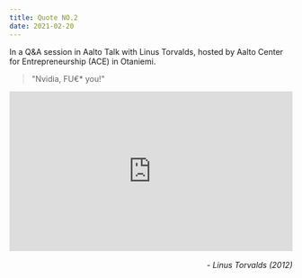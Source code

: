 ```yaml
---
title: Quote NO.2
date: 2021-02-20
---
```


In a Q&A session in Aalto Talk with Linus Torvalds, hosted by Aalto Center for Entrepreneurship (ACE) in Otaniemi.

> "Nvidia, FU€\* you!"

<div style="padding: 56.25% 0px 0px; position: relative;"><iframe src="https://www.youtube.com/embed/MShbP3OpASA?cc_load_policy=1&end=3005&iv_load_policy=3&rel=0&start=2993" frameborder="0" allow="accelerometer; autoplay; encrypted-media; gyroscope; picture-in-picture" allowfullscreen scrolling="no"  style="position: absolute; top: 0px; left: 0px; width: 100%; height: 100%;"></iframe></div>
<br>

<div style="text-align: right"> <i>- Linus Torvalds (2012)</i> </div>
